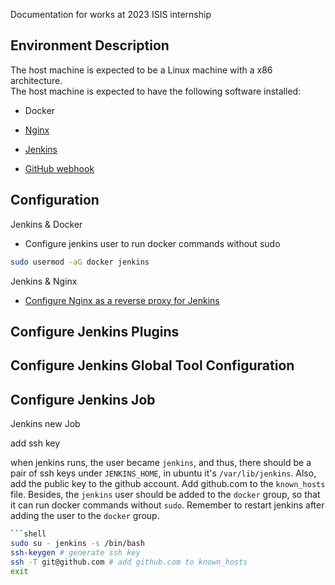 Documentation for works at 2023 ISIS internship

## Environment Description

The host machine is expected to be a Linux machine with a x86 architecture.  
The host machine is expected to have the following software installed:

- Docker
- [Nginx](https://www.nginx.com/resources/wiki/start/topics/tutorials/install/)
- [Jenkins](https://www.jenkins.io/doc/book/installing/linux/#debianubuntu)

- [GitHub webhook](https://docs.github.com/en/developers/webhooks-and-events/webhooks/about-webhooks)

## Configuration 
Jenkins & Docker
- Configure jenkins user to run docker commands without sudo
```sh
sudo usermod -aG docker jenkins
```

Jenkins & Nginx
- [Configure Nginx as a reverse proxy for Jenkins](https://www.jenkins.io/doc/book/system-administration/reverse-proxy-configuration-with-jenkins/reverse-proxy-configuration-nginx/)


## Configure Jenkins Plugins

## Configure Jenkins Global Tool Configuration

## Configure Jenkins Job 
Jenkins new Job

add ssh key

when jenkins runs, the user became `jenkins`, and thus, there should be a pair of ssh keys under `JENKINS_HOME`, in ubuntu it's `/var/lib/jenkins`. Also, add the public key to the github account. Add github.com to the `known_hosts` file.
Besides, the `jenkins` user should be added to the `docker` group, so that it can run docker commands without `sudo`. Remember to restart jenkins after adding the user to the `docker` group.
```sh
```shell
sudo su - jenkins -s /bin/bash
ssh-keygen # generate ssh key
ssh -T git@github.com # add github.com to known_hosts
exit
```
